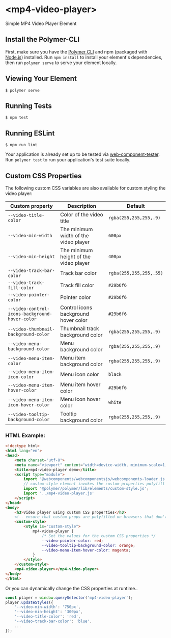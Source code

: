 # \<mp4-video-player\>

Simple MP4 Video Player Element

## Install the Polymer-CLI

First, make sure you have the [Polymer CLI](https://www.npmjs.com/package/polymer-cli) and npm (packaged with [Node.js](https://nodejs.org)) installed. Run `npm install` to install your element's dependencies, then run `polymer serve` to serve your element locally.

## Viewing Your Element

```
$ polymer serve
```

## Running Tests

```
$ npm test
```

## Running ESLint

```
$ npm run lint
```

Your application is already set up to be tested via [web-component-tester](https://github.com/Polymer/web-component-tester). Run `polymer test` to run your application's test suite locally.

## Custom CSS Properties

The following custom CSS variables are also available for custom styling the video player:

Custom property | Description | Default
------------------------------------------|-------------------------------------------------------------|----------------------
`--video-title-color`                     | Color of the video title                | `rgba(255,255,255,.9)`
`--video-min-width`                       | The minimum width of the video player   | `600px`
`--video-min-height`                      | The minimum height of the video player  | `400px`
`--video-track-bar-color`                 | Track bar color                         | `rgba(255,255,255,.55)`
`--video-track-fill-color`                | Track fill color                        | `#29b6f6`
`--video-pointer-color`                   | Pointer color                           | `#29b6f6`
`--video-control-icons-background-hover-color` | Control icons background hover color  | `#29b6f6`
`--video-thumbnail-background-color`      | Thumbnail track background color        | `rgba(255,255,255,.9)`
`--video-menu-background-color`           | Menu background color                   | `rgba(255,255,255,.9)`
`--video-menu-item-color`                 | Menu item background color              | `rgba(255,255,255,.9)`
`--video-menu-item-icon-color`            | Menu icon color                         | `black`
`--video-menu-item-hover-color`           | Menu item hover color                   | `#29b6f6`
`--video-menu-item-icon-hover-color`      | Menu icon hover color                   | `white`
`--video-tooltip-background-color`        | Tooltip background color                | `rgba(255,255,255,.9)`


### HTML Example:

```html
<!doctype html>
<html lang="en">
<head>
    <meta charset="utf-8">
    <meta name="viewport" content="width=device-width, minimum-scale=1, initial-scale=1, user-scalable=yes">
    <title>mp4-video-player demo</title>
    <script type="module">
        import '@webcomponents/webcomponentsjs/webcomponents-loader.js';
        // custom-style element invokes the custom properties polyfill
        import '@polymer/polymer/lib/elements/custom-style.js';
        import '../mp4-video-player.js'
    </script>
</head>
<body>
    <h3>Video player using custom CSS properties</h3>
    <!-- ensure that custom props are polyfilled on browsers that don't support them -->
    <custom-style>
        <style is="custom-style">
            mp4-video-player {
                /* Set the values for the custom CSS properties */
                --video-pointer-color: red;
                --video-tooltip-background-color: orange;
                --video-menu-item-hover-color: magenta;
            }
        </style>
    </custom-style>
    <mp4-video-player></mp4-video-player>
</body>
</html>
```

Or you can dynamically change the CSS properties at runtime..

```js
const player = window.querySelector('mp4-video-player');
player.updateStyles({
    '--video-min-width': '750px',
    '--video-min-height': '300px',
    '--video-title-color': 'red',
    '--video-track-bar-color': 'blue',
    ...
});  
```
